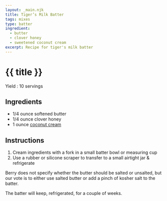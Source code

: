 ```yaml
---
layout: _main.njk
title: Tiger’s Milk Batter
tags: mixes
type: batter
ingredient:
  - butter
  - clover honey
  - sweetened coconut cream
excerpt: Recipe for tiger's milk batter
---
```


<!-- markdownlint-disable MD025 -->
# {{ title }}
<!-- markdownlint-enable MD025 -->

Yield
  : 10 servings

## Ingredients

* 1/4 ounce softened <span data-pagefind-filter="Ingredient">butter</span>
* 1/4 ounce <span data-pagefind-filter="Ingredient">clover <span data-pagefind-filter="Ingredient">honey</span></span>
* 1 ounce [coconut cream](/mixes/coconut-cream)

## Instructions

1. Cream ingredients with a fork in a small batter bowl or measuring cup
2. Use a rubber or silicone scraper to transfer to a small airtight jar & refrigerate

<tiki-callout type="note" title="notes">

  Berry does not specify whether the butter should be salted or unsalted, but our vote is to either use salted butter or add a pinch of kosher salt to the batter.

  The batter will keep, refrigerated, for a couple of weeks.
</tiki-callout>
